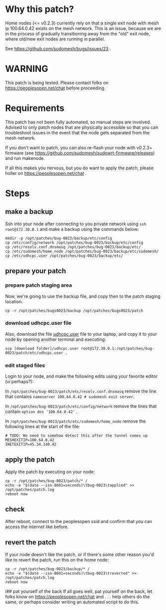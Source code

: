 # Why this patch?

Home nodes (<= v0.2.3) currently rely on that a single exit node with mesh ip 100.64.0.42 exists on the mesh network. This is an issue, because we are in the process of gradually transitioning away from the "old" exit node, where old/new exit nodes are running in parallel.

See https://github.com/sudomesh/bugs/issues/23 .

# WARNING 

This patch is being tested. Please contact folks on https://peoplesopen.net/chat before proceeding.

# Requirements

This patch has not been fully automated, so manual steps are involved. Advised to only patch nodes that are physically accessible so that you can troubleshoot issues in the event that the node gets separated from the mesh network.

If you don't want to patch, you can also re-flash your node with v0.2.3+ firmware (see https://github.com/sudomesh/sudowrt-firmware/releases) and run makenode.

If all this makes you nervous, but you do want to apply the patch, please holler on https://peoplesopen.net/chat .

# Steps

## make a backup

Ssh into your node after connecting to you private network using ```ssh root@172.30.0.1``` and make a backup using the commands below:

```
mkdir -p /opt/patches/bug-0023/backup/etc/config
cp /etc/config/network /opt/patches/bug-0023/backup/etc/config
cp /etc/resolv.conf.dnsmasq /opt/patches/bug-0023/backup/etc/
cp /etc/sudomesh/home_node /opt/patches/bug-0023/backup/etc/sudomesh/
cp /etc/udhcpc.user /opt/patches/bug-0023/backup/etc/
```

## prepare your patch

### prepare patch staging area
Now, we're going to use the backup file, and copy then to the patch staging location.

```
cp -r /opt/patches/bugs0023/backup /opt/patches/bugs0023/patch
```

### download udhcpc.user file
Also, download the file [udhcpc.user](./udhcpc.user) file to your laptop, and copy it to your node by opening another terminal and executing:

```
scp [download folder]/udhcpc.user root@172.30.0.1:/opt/patches/bug-0023/patch/etc/udhcpc.user .
```

### edit staged files

Login to your node, and make the following edits using your favorite editor (vi perhaps?):

In ```/opt/patches/bug-0023/patch/etc/resolv.conf.dnsmasq``` remove the line that contains ```nameserver 100.64.0.42 # sudomesh exit server```.

In ```/opt/patches/bug-0023/patch/etc/config/network``` remove the lines that contain ```option dns '100.64.0.42'``` . 

In ```/opt/patches/bug-0023/patch/etc/sudomesh/home_node``` remove the following lines at the start of the file:

```
# TODO: We need to somehow detect this after the tunnel comes up
MESHEXITIP=100.64.0.42
INETEXITIP=45.34.140.42
```

## apply the patch 

Apply the patch by executing on your node:

```
cp -r /opt/patches/bug-0023/patch/* /
echo -e "$(date --iso-8601=seconds)\tbug-0023\tapplied" >> /opt/patches/patch.log
reboot now
```

## check 

After reboot, connect to the peoplesopen ssid and confirm that you can access the internet like before. 

## revert the patch

If your node doesn't like the patch, or if there's some other reason you'd like to revert the patch, run this on the home node:

```
cp -r /opt/patches/bug-0023/backup/* /
echo -e "$(date --iso-8601=seconds)\tbug-0023\treverted" >> /opt/patches/patch.log
reboot now
```

i## pat yourself of the back
If all goes well, pat yourself on the back, let folks know on https://peoplesopen.net/chat and . . . help others do the same, or perhaps consider writing an automated script to do this.
